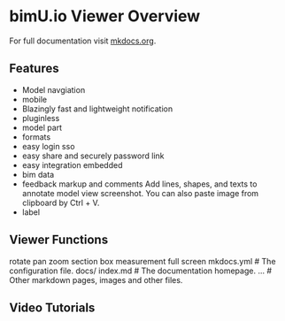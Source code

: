 # bimU.io Viewer Overview

For full documentation visit [mkdocs.org](http://mkdocs.org).

## Features

* Model navgiation 
* mobile
* Blazingly fast and lightweight notification
* pluginless
* model part
* formats
* easy login sso
* easy share and securely password link
* easy integration embedded
* bim data
* feedback markup and comments Add lines, shapes, and texts to annotate model view screenshot. You can also paste image from clipboard by Ctrl + V.
* label

## Viewer Functions

rotate pan zoom section box measurement full screen
    mkdocs.yml    # The configuration file.
    docs/
        index.md  # The documentation homepage.
        ...       # Other markdown pages, images and other files.
		
## Video Tutorials
